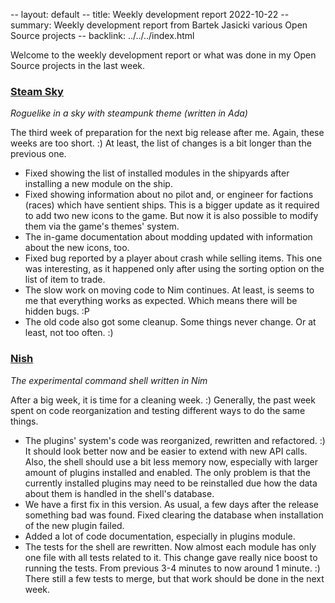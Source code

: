 -- layout: default
-- title: Weekly development report 2022-10-22
-- summary: Weekly development report from Bartek Jasicki various Open Source projects
-- backlink: ../../../index.html

Welcome to the weekly development report or what was done in my Open Source
projects in the last week.

### [Steam Sky](https://www.laeran.pl/repositories/steamsky)

*Roguelike in a sky with steampunk theme (written in Ada)*

The third week of preparation for the next big release after me. Again, these
weeks are too short. :) At least, the list of changes is a bit longer than the
previous one.

* Fixed showing the list of installed modules in the shipyards after installing
  a new module on the ship.
* Fixed showing information about no pilot and, or engineer for factions
  (races) which have sentient ships. This is a bigger update as it required to
  add two new icons to the game. But now it is also possible to modify them via
  the game's themes' system.
* The in-game documentation about modding updated with information about the
  new icons, too.
* Fixed bug reported by a player about crash while selling items. This one was
  interesting, as it happened only after using the sorting option on the list
  of item to trade.
* The slow work on moving code to Nim continues. At least, is seems to me that
  everything works as expected. Which means there will be hidden bugs. :P
* The old code also got some cleanup. Some things never change. Or at least,
  not too often. :)

### [Nish](https://www.laeran.pl/repositories/nish)

*The experimental command shell written in Nim*

After a big week, it is time for a cleaning week. :) Generally, the past week
spent on code reorganization and testing different ways to do the same things.

* The plugins' system's code was reorganized, rewritten and refactored. :) It
  should look better now and be easier to extend with new API calls. Also, the
  shell should use a bit less memory now, especially with larger amount of
  plugins installed and enabled. The only problem is that the currently
  installed plugins may need to be reinstalled due how the data about them is
  handled in the shell's database.
* We have a first fix in this version. As usual, a few days after the release
  something bad was found. Fixed clearing the database when installation of the
  new plugin failed.
* Added a lot of code documentation, especially in plugins module.
* The tests for the shell are rewritten. Now almost each module has only one
  file with all tests related to it. This change gave really nice boost to
  running the tests. From previous 3-4 minutes to now around 1 minute. :)
  There still a few tests to merge, but that work should be done in the next
  week.
